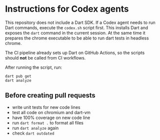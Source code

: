 # Instructions for Codex agents

This repository does not include a Dart SDK. If a Codex agent needs to run Dart
commands, execute the `codex.sh` script first. This installs Dart and
exposes the `dart` command in the current session. At the same time it prepares
the chrome executable to be able to run dart tests in headless chrome.

The CI pipeline already sets up Dart on GitHub Actions, so the scripts should **not** be called from CI workflows.

After running the script, run:

```
dart pub get
dart analyze
```

## Before creating pull requests

- write unit tests for new code lines
- test all code on chromium and dart-vm
- have 100% coverage on new code line
- run `dart format .` to format all files
- run `dart analyze` again
- check `dart outdated`